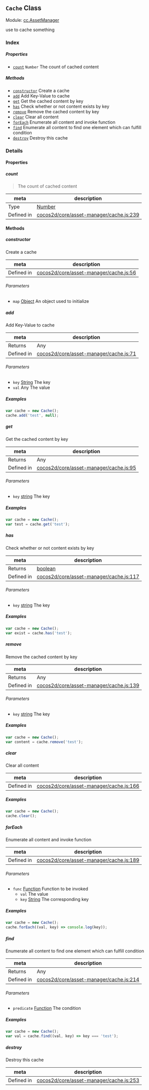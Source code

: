 ## `Cache` Class



Module: [cc.AssetManager](../modules/cc.AssetManager.md)


use to cache something



### Index

##### Properties

  - [`count`](#count) `Number` The count of cached content



##### Methods

  - [`constructor`](#constructor) Create a cache
  - [`add`](#add) Add Key-Value to cache
  - [`get`](#get) Get the cached content by key
  - [`has`](#has) Check whether or not content exists by key
  - [`remove`](#remove) Remove the cached content by key
  - [`clear`](#clear) Clear all content
  - [`forEach`](#foreach) Enumerate all content and invoke function
  - [`find`](#find) Enumerate all content to find one element which can fulfill condition
  - [`destroy`](#destroy) Destroy this cache



### Details


#### Properties


##### count

> The count of cached content

| meta | description |
|------|-------------|
| Type | <a href="https://developer.mozilla.org/en/JavaScript/Reference/Global_Objects/Number" class="crosslink external" target="_blank">Number</a> |
| Defined in | [cocos2d/core/asset-manager/cache.js:239](https://github.com/cocos-creator/engine/blob/f120e67a8e229233f15e46cc51536723de44fd94/cocos2d/core/asset-manager/cache.js#L239) |






<!-- Method Block -->
#### Methods


##### constructor

Create a cache

| meta | description |
|------|-------------|
| Defined in | [cocos2d/core/asset-manager/cache.js:56](https://github.com/cocos-creator/engine/blob/f120e67a8e229233f15e46cc51536723de44fd94/cocos2d/core/asset-manager/cache.js#L56) |

###### Parameters
- `map` <a href="https://developer.mozilla.org/en/JavaScript/Reference/Global_Objects/Object" class="crosslink external" target="_blank">Object</a> An object used to initialize


##### add

Add Key-Value to cache

| meta | description |
|------|-------------|
| Returns | Any 
| Defined in | [cocos2d/core/asset-manager/cache.js:71](https://github.com/cocos-creator/engine/blob/f120e67a8e229233f15e46cc51536723de44fd94/cocos2d/core/asset-manager/cache.js#L71) |

###### Parameters
- `key` <a href="https://developer.mozilla.org/en/JavaScript/Reference/Global_Objects/String" class="crosslink external" target="_blank">String</a> The key
- `val` Any The value

##### Examples

```js
var cache = new Cache();
cache.add('test', null);
```

##### get

Get the cached content by key

| meta | description |
|------|-------------|
| Returns | Any 
| Defined in | [cocos2d/core/asset-manager/cache.js:95](https://github.com/cocos-creator/engine/blob/f120e67a8e229233f15e46cc51536723de44fd94/cocos2d/core/asset-manager/cache.js#L95) |

###### Parameters
- `key` <a href="https://developer.mozilla.org/en/JavaScript/Reference/Global_Objects/String" class="crosslink external" target="_blank">string</a> The key

##### Examples

```js
var cache = new Cache();
var test = cache.get('test');
```

##### has

Check whether or not content exists by key

| meta | description |
|------|-------------|
| Returns | <a href="https://developer.mozilla.org/en/JavaScript/Reference/Global_Objects/Boolean" class="crosslink external" target="_blank">boolean</a> 
| Defined in | [cocos2d/core/asset-manager/cache.js:117](https://github.com/cocos-creator/engine/blob/f120e67a8e229233f15e46cc51536723de44fd94/cocos2d/core/asset-manager/cache.js#L117) |

###### Parameters
- `key` <a href="https://developer.mozilla.org/en/JavaScript/Reference/Global_Objects/String" class="crosslink external" target="_blank">string</a> The key

##### Examples

```js
var cache = new Cache();
var exist = cache.has('test');
```

##### remove

Remove the cached content by key

| meta | description |
|------|-------------|
| Returns | Any 
| Defined in | [cocos2d/core/asset-manager/cache.js:139](https://github.com/cocos-creator/engine/blob/f120e67a8e229233f15e46cc51536723de44fd94/cocos2d/core/asset-manager/cache.js#L139) |

###### Parameters
- `key` <a href="https://developer.mozilla.org/en/JavaScript/Reference/Global_Objects/String" class="crosslink external" target="_blank">string</a> The key

##### Examples

```js
var cache = new Cache();
var content = cache.remove('test');
```

##### clear

Clear all content

| meta | description |
|------|-------------|
| Defined in | [cocos2d/core/asset-manager/cache.js:166](https://github.com/cocos-creator/engine/blob/f120e67a8e229233f15e46cc51536723de44fd94/cocos2d/core/asset-manager/cache.js#L166) |


##### Examples

```js
var cache = new Cache();
cache.clear();
```

##### forEach

Enumerate all content and invoke function

| meta | description |
|------|-------------|
| Defined in | [cocos2d/core/asset-manager/cache.js:189](https://github.com/cocos-creator/engine/blob/f120e67a8e229233f15e46cc51536723de44fd94/cocos2d/core/asset-manager/cache.js#L189) |

###### Parameters
- `func` <a href="https://developer.mozilla.org/en/JavaScript/Reference/Global_Objects/Function" class="crosslink external" target="_blank">Function</a> Function to be invoked
	- `val`  The value
	- `key` <a href="https://developer.mozilla.org/en/JavaScript/Reference/Global_Objects/String" class="crosslink external" target="_blank">String</a> The corresponding key

##### Examples

```js
var cache = new Cache();
cache.forEach((val, key) => console.log(key));
```

##### find

Enumerate all content to find one element which can fulfill condition

| meta | description |
|------|-------------|
| Returns | Any 
| Defined in | [cocos2d/core/asset-manager/cache.js:214](https://github.com/cocos-creator/engine/blob/f120e67a8e229233f15e46cc51536723de44fd94/cocos2d/core/asset-manager/cache.js#L214) |

###### Parameters
- `predicate` <a href="https://developer.mozilla.org/en/JavaScript/Reference/Global_Objects/Function" class="crosslink external" target="_blank">Function</a> The condition

##### Examples

```js
var cache = new Cache();
var val = cache.find((val, key) => key === 'test');
```

##### destroy

Destroy this cache

| meta | description |
|------|-------------|
| Defined in | [cocos2d/core/asset-manager/cache.js:253](https://github.com/cocos-creator/engine/blob/f120e67a8e229233f15e46cc51536723de44fd94/cocos2d/core/asset-manager/cache.js#L253) |




